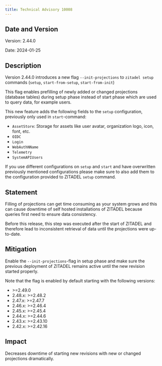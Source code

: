 ```yaml
---
title: Technical Advisory 10008
---
```


## Date and Version

Version: 2.44.0

Date: 2024-01-25

## Description

Version 2.44.0 introduces a new flag `--init-projections` to `zitadel setup` commands (`setup`, `start-from-setup`, `start-from-init`)

This flag enables prefilling of newly added or changed projections (database tables) during setup phase instead of start phase which are used to query data, for example users.

This new feature adds the following fields to the `setup` configuration, previously only used in `start`-command:

- `AssetStore`: Storage for assets like user avatar, organization logo, icon, font, etc.
- `OIDC`
- `Login`
- `WebAuthNName`
- `Telemetry`
- `SystemAPIUsers`

If you use different configurations on `setup` and `start` and have overwritten previously mentioned configurations please make sure to also add them to the configuration provided to ZITADEL `setup` command.

## Statement

Filling of projections can get time consuming as your system grows and this can cause downtime of self hosted installations of ZITADEL because queries first need to ensure data consistency.

Before this release, this step was executed after the start of ZITADEL and therefore lead to inconsistent retrieval of data until the projections were up-to-date. 

## Mitigation

Enable the `--init-projections`-flag in setup phase and make sure the previous deployment of ZITADEL remains active until the new revision started properly.

Note that the flag is enabled by default starting with the following versions:
 - \>=2.49.0
 - 2.48.x: >=2.48.2
 - 2.47.x: >=2.47.7
 - 2.46.x: >=2.46.4
 - 2.45.x: >=2.45.4
 - 2.44.x: >=2.44.6
 - 2.43.x: >=2.43.10
 - 2.42.x: >=2.42.16

## Impact

Decreases downtime of starting new revisions with new or changed projections dramatically.
